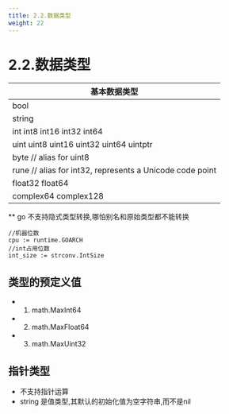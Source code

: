 ```yaml
---
title: 2.2.数据类型
weight: 22
---
```

# 2.2.数据类型
|  基本数据类型   | 
|  ----  | 
| bool  | 
| string  | 
| int int8 int16 int32 int64  | 
| uint uint8 uint16 uint32 uint64 uintptr | 
| byte // alias for uint8 |
| rune // alias for int32, represents a Unicode code point |
| float32 float64 |
| complex64 complex128|

** go 不支持隐式类型转换,哪怕别名和原始类型都不能转换
```$xslt
//机器位数
cpu := runtime.GOARCH
//int占用位数
int_size := strconv.IntSize
```

## 类型的预定义值
* 1. math.MaxInt64  
* 2. math.MaxFloat64  
* 3. math.MaxUint32  

## 指针类型
* 不支持指针运算 
* string 是值类型,其默认的初始化值为空字符串,而不是nil



